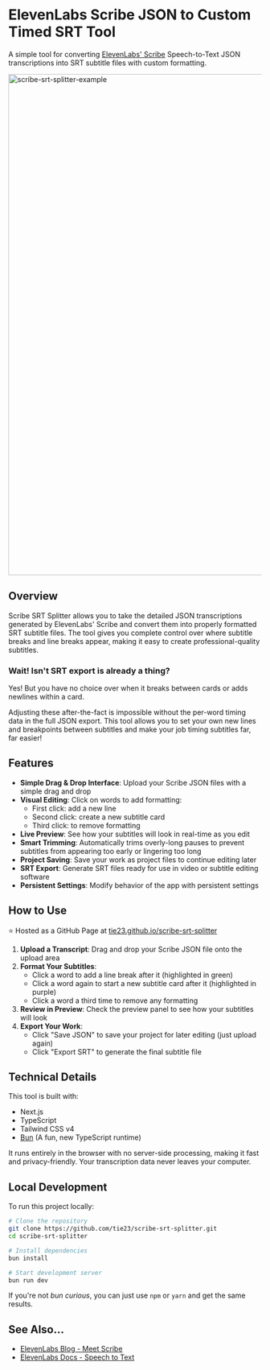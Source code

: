 # ElevenLabs Scribe JSON to Custom Timed SRT Tool

A simple tool for converting [ElevenLabs' Scribe](https://elevenlabs.io/blog/meet-scribe) Speech-to-Text JSON transcriptions into SRT subtitle files with custom formatting.

<img width="996" alt="scribe-srt-splitter-example" src="https://github.com/user-attachments/assets/30f73bba-86de-4766-a5b1-3926510bb1b3" />

## Overview

Scribe SRT Splitter allows you to take the detailed JSON transcriptions generated by ElevenLabs' Scribe and convert them into properly formatted SRT subtitle files. The tool gives you complete control over where subtitle breaks and line breaks appear, making it easy to create professional-quality subtitles.

### Wait! Isn't SRT export is already a thing?
Yes! But you have no choice over when it breaks between cards or adds newlines within a card.

Adjusting these after-the-fact is impossible without the per-word timing data in the full JSON export. This tool allows you to set your own new lines and breakpoints between subtitles and make your job timing subtitles far, far easier!

## Features

- **Simple Drag & Drop Interface**: Upload your Scribe JSON files with a simple drag and drop
- **Visual Editing**: Click on words to add formatting:
  - First click: add a new line
  - Second click: create a new subtitle card
  - Third click: to remove formatting
- **Live Preview**: See how your subtitles will look in real-time as you edit
- **Smart Trimming**: Automatically trims overly-long pauses to prevent subtitles from appearing too early or lingering too long
- **Project Saving**: Save your work as project files to continue editing later
- **SRT Export**: Generate SRT files ready for use in video or subtitle editing software
- **Persistent Settings**: Modify behavior of the app with persistent settings

## How to Use
⭐️ Hosted as a GitHub Page at [tie23.github.io/scribe-srt-splitter](https://tie23.github.io/scribe-srt-splitter/)

1. **Upload a Transcript**: Drag and drop your Scribe JSON file onto the upload area
2. **Format Your Subtitles**:
   - Click a word to add a line break after it (highlighted in green)
   - Click a word again to start a new subtitle card after it (highlighted in purple)
   - Click a word a third time to remove any formatting
3. **Review in Preview**: Check the preview panel to see how your subtitles will look
4. **Export Your Work**:
   - Click "Save JSON" to save your project for later editing (just upload again)
   - Click "Export SRT" to generate the final subtitle file

## Technical Details

This tool is built with:
- Next.js
- TypeScript
- Tailwind CSS v4
- [Bun](https://bun.sh/) (A fun, new TypeScript runtime)

It runs entirely in the browser with no server-side processing, making it fast and privacy-friendly. Your transcription data never leaves your computer.

## Local Development

To run this project locally:

```bash
# Clone the repository
git clone https://github.com/tie23/scribe-srt-splitter.git
cd scribe-srt-splitter

# Install dependencies
bun install

# Start development server
bun run dev
```

If you're not _bun curious_, you can just use `npm` or `yarn` and get the same results.

## See Also...
- [ElevenLabs Blog - Meet Scribe](https://elevenlabs.io/blog/meet-scribe)
- [ElevenLabs Docs - Speech to Text](https://elevenlabs.io/docs/capabilities/speech-to-text)
